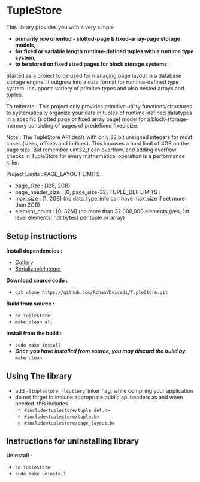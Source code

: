 # TupleStore

This library provides you with a very simple 
 * **primarily row oriented - slotted-page & fixed-array-page storage models,**
 * **for fixed or variable length runtime-defined tuples with a runtime type system,**
 * **to be stored on fixed sized pages for block storage systems.**

Started as a project to be used for managing page layout in a database storage engine. It outgrew into a data format for runtime-defined type system. It supports variery of primitve types and also nested arrays and tuples.

To reiterate : This project only provides primitive utility functions/structures to systematically organize your data in tuples of runtime-defined datatypes in a specific (slotted page or fixed array page) model for a block-storage-memory consisting of pages of predefined fixed size.

Note:: The TupleStore API deals with only 32 bit unsigned integers for most cases (sizes, offsets and indices). This imposes a hard limit of 4GB on the page size. But remember uint32_t can overflow, and adding overflow checks in TupleStore for every mathematical operation is a performance killer.

Project Limits :
 PAGE_LAYOUT LIMITS :
  * page_size :          [128, 2GB)
  * page_header_size :   [0, page_size-32]
 TUPLE_DEF LIMITS :
  * max_size :           [1, 2GB) (no data_type_info can have max_size if set more than 2GB)
  * element_count :      [0, 32M] (no more than 32,000,000 elements (yes, 1st level elements, not bytes) per tuple or array)

## Setup instructions
**Install dependencies :**
 * [Cutlery](https://github.com/RohanVDvivedi/Cutlery)
 * [SerializableInteger](https://github.com/RohanVDvivedi/SerializableInteger)

**Download source code :**
 * `git clone https://github.com/RohanVDvivedi/TupleStore.git`

**Build from source :**
 * `cd TupleStore`
 * `make clean all`

**Install from the build :**
 * `sudo make install`
 * ***Once you have installed from source, you may discard the build by*** `make clean`

## Using The library
 * add `-ltuplestore -lcutlery` linker flag, while compiling your application
 * do not forget to include appropriate public api headers as and when needed. this includes
   * `#include<tuplestore/tuple_def.h>`
   * `#include<tuplestore/tuple.h>`
   * `#include<tuplestore/page_layout.h>`

## Instructions for uninstalling library

**Uninstall :**
 * `cd TupleStore`
 * `sudo make uninstall`
